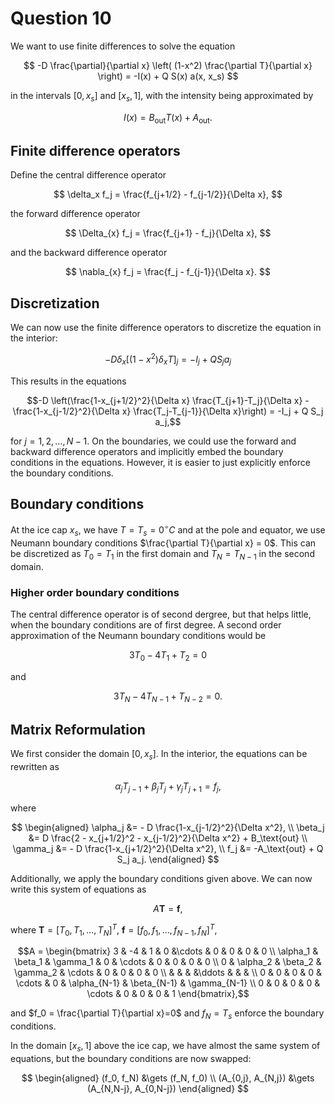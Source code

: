 # Question 10

We want to use finite differences to solve the equation

$$
    -D \frac{\partial}{\partial x} \left( (1-x^2) \frac{\partial T}{\partial x} \right) = -I(x) + Q S(x) a(x, x_s)
$$

in the intervals $[0, x_s]$ and $[x_s, 1]$, with the intensity being approximated by

$$I(x) = B_\text{out} T(x) + A_\text{out}.$$

## Finite difference operators

Define the central difference operator

$$
    \delta_x f_j = \frac{f_{j+1/2} - f_{j-1/2}}{\Delta x},
$$

the forward difference operator

$$
    \Delta_{x} f_j = \frac{f_{j+1} - f_j}{\Delta x},
$$

and the backward difference operator

$$
    \nabla_{x} f_j = \frac{f_j - f_{j-1}}{\Delta x}.
$$

## Discretization

We can now use the finite difference operators to discretize the equation in the interior:

$$-D \delta_x \left[ (1-x^2) \delta_x T \right]_j = -I_j + Q S_j a_j$$

This results in the equations

$$-D \left(\frac{1-x_{j+1/2}^2}{\Delta x} \frac{T_{j+1}-T_j}{\Delta x} - \frac{1-x_{j-1/2}^2}{\Delta x} \frac{T_j-T_{j-1}}{\Delta x}\right) = -I_j + Q S_j a_j,$$

for $j=1, 2, \ldots, N-1$. On the boundaries, we could use the forward and backward difference operators and implicitly embed the boundary conditions in the equations. However, it is easier to just explicitly enforce the boundary conditions.


## Boundary conditions

At the ice cap $x_s$, we have $T=T_s=0^\circ C$ and at the pole and equator, we use Neumann boundary conditions $\frac{\partial T}{\partial x} = 0$. This can be discretized as $T_0 = T_1$ in the first domain and $T_N = T_{N-1}$ in the second domain.

### Higher order boundary conditions

The central difference operator is of second dergree, but that helps little, when the boundary conditions are of first degree. A second order approximation of the Neumann boundary conditions would be

$$3T_0 - 4T_1 + T_2 = 0$$

and

$$3T_N - 4T_{N-1} + T_{N-2} = 0.$$


## Matrix Reformulation

We first consider the domain $[0,x_s]$. In the interior, the equations can be rewritten as

$$\alpha_j T_{j-1} + \beta_j T_j + \gamma_j T_{j+1} = f_j,$$

where

$$
\begin{aligned}
    \alpha_j &= - D \frac{1-x_{j-1/2}^2}{\Delta x^2}, \\
    \beta_j &= D \frac{2 - x_{j+1/2}^2 - x_{j-1/2}^2}{\Delta x^2} + B_\text{out} \\
    \gamma_j &= - D \frac{1-x_{j+1/2}^2}{\Delta x^2}, \\
    f_j &= -A_\text{out} + Q S_j a_j.
\end{aligned}
$$

Additionally, we apply the boundary conditions given above. We can now write this system of equations as

$$A \mathbf{T} = \mathbf{f},$$

where $\mathbf{T} = [T_0, T_1, \ldots, T_N]^T$, $\mathbf{f} = [f_0, f_1, \ldots, f_{N-1}, f_N]^T$, 

$$A = \begin{bmatrix}
    3 & -4 & 1 & 0 &\cdots & 0 & 0 & 0 & 0 \\
    \alpha_1 & \beta_1 & \gamma_1 & 0 & \cdots & 0 & 0 & 0 & 0 \\
    0 & \alpha_2 & \beta_2 & \gamma_2 & \cdots & 0 & 0 & 0 & 0 \\
    & & & &\ddots & & & \\
    0 & 0 & 0 & 0 & \cdots & 0 & \alpha_{N-1} & \beta_{N-1} & \gamma_{N-1} \\
    0 & 0 & 0 & 0 & \cdots & 0 & 0 & 0 & 1
\end{bmatrix},$$

and $f_0 = \frac{\partial T}{\partial x}=0$ and $f_N = T_s$ enforce the boundary conditions.


In the domain $[x_s, 1]$ above the ice cap, we have almost the same system of equations, but the boundary conditions are now swapped:

$$
\begin{aligned}
    (f_0, f_N) &\gets (f_N, f_0) \\
    (A_{0,j}, A_{N,j}) &\gets (A_{N,N-j}, A_{0,N-j})
\end{aligned}
$$